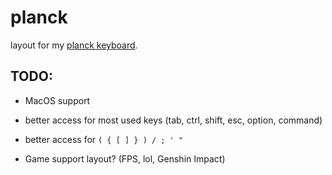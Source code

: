 # planck

layout for my [planck keyboard](https://drop.com/buy/planck-mechanical-keyboard).

## TODO:

- MacOS support

- better access for most used keys (tab, ctrl, shift, esc, option, command)

- better access for `( { [ ] } ) / ; ' "`

- Game support layout? (FPS, lol, Genshin Impact)
